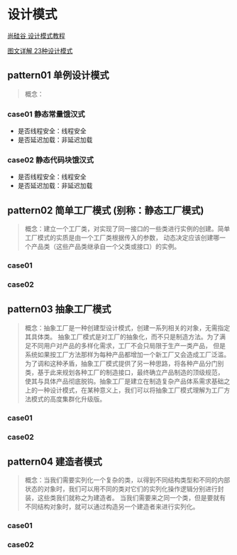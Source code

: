 # 设计模式

[尚硅谷 设计模式教程](https://www.bilibili.com/video/BV1G4411c7N4?p=1&vd_source=478f23bc58e5b8ebc20933ceaaa169a6)

[图文详解 23种设计模式](https://mp.weixin.qq.com/s?__biz=MzU0OTE4MzYzMw==&mid=2247517079&idx=2&sn=6406008df0b99ee3d97bbceaa278f2f2&chksm=fbb10a69ccc6837fde5639b70b4c8ef4f0902f3b728dd4f9a4bded687cac5ff8998af17e0719&scene=27)

## pattern01 单例设计模式

> 概念：

### case01 静态常量饿汉式

- 是否线程安全：线程安全
- 是否延迟加载：非延迟加载

### case02 静态代码块饿汉式

- 是否线程安全：线程安全
- 是否延迟加载：非延迟加载

## pattern02 简单工厂模式 (别称：静态工厂模式)

> 概念：建立一个工厂类，对实现了同一接口的一些类进行实例的创建。简单工厂模式的实质是由一个工厂类根据传入的参数，
> 动态决定应该创建哪一个产品类（这些产品类继承自一个父类或接口）的实例。

### case01

### case02

## pattern03 抽象工厂模式

> 概念：抽象工厂是一种创建型设计模式，创建一系列相关的对象，无需指定其具体类。
> 抽象工厂模式是对工厂的抽象化，而不只是制造方法。为了满足不同用户对产品的多样化需求，工厂不会只局限于生产一类产品，
> 但是系统如果按工厂方法那样为每种产品都增加一个新工厂又会造成工厂泛滥。
> 为了调和这种矛盾，抽象工厂模式提供了另一种思路，将各种产品分门别类，基于此来规划各种工厂的制造接口，最终确立产品制造的顶级规范，
> 使其与具体产品彻底脱钩。抽象工厂是建立在制造复杂产品体系需求基础之上的一种设计模式，在某种意义上，我们可以将抽象工厂模式理解为工厂方法模式的高度集群化升级版。

### case01
### case02

## pattern04 建造者模式

> 概念：当我们需要实列化一个复杂的类，以得到不同结构类型和不同的内部状态的对象时，我们可以用不同的类对它们的实列化操作逻辑分别进行封装，这些类我们就称之为建造者。
当我们需要来之同一个类，但是要就有不同结构对象时，就可以通过构造另一个建造者来进行实列化。

### case01

### case02
